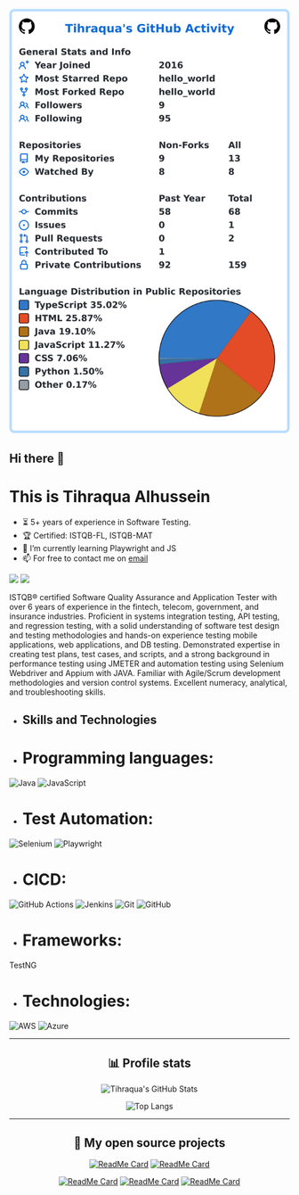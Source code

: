![My user statistics](images/userstats.svg)
## Hi there 👋
# This is Tihraqua Alhussein
- ⏳ 5+ years of experience in Software Testing.
- 🏆 Certified: ISTQB-FL, ISTQB-MAT
- 🌱 I’m currently learning Playwright and JS
- 📫 For free to contact me on [email](mailto:tihraquamahdi@gmail.com)

<p>
<a href="https://www.linkedin.com/in/tihraqua/" target="_blank" rel="noopener noreferrer"><img src="https://img.shields.io/badge/My%20LinkedIn-0077b5" height=25></a>
 <a href="https://tihraquamahdi.dev/" target="_blank" rel="noopener noreferrer"><img src="https://img.shields.io/badge/My%20Personal%20Website-08296b" height=25></a>
</p> 



ISTQB® certified Software Quality Assurance and Application Tester with over 6 years of experience in the fintech, telecom,
government, and insurance industries. Proficient in systems integration testing, API testing, and regression testing, with a solid
understanding of software test design and testing methodologies and hands-on experience testing mobile applications, web
applications, and DB testing. Demonstrated expertise in creating test plans, test cases, and scripts, and a strong background in
performance testing using JMETER and automation testing using Selenium Webdriver and Appium with JAVA. Familiar with
Agile/Scrum development methodologies and version control systems. Excellent numeracy, analytical, and troubleshooting skills.


- ## Skills and Technologies

- # Programming languages:
![Java](https://img.shields.io/badge/java-%23ED8B00.svg?style=for-the-badge&logo=openjdk&logoColor=white) ![JavaScript](https://img.shields.io/badge/javascript-%23323330.svg?style=for-the-badge&logo=javascript&logoColor=%23F7DF1E) 
- # Test Automation:
 ![Selenium](https://img.shields.io/badge/-selenium-%43B02A?style=for-the-badge&logo=selenium&logoColor=white) ![Playwright](https://img.shields.io/badge/-playwright-%232EAD33?style=for-the-badge&logo=playwright&logoColor=white)
- # CICD:
 ![GitHub Actions](https://img.shields.io/badge/github%20actions-%232671E5.svg?style=for-the-badge&logo=githubactions&logoColor=white) ![Jenkins](https://img.shields.io/badge/jenkins-%232C5263.svg?style=for-the-badge&logo=jenkins&logoColor=white) ![Git](https://img.shields.io/badge/git-%23F05033.svg?style=for-the-badge&logo=git&logoColor=white)  ![GitHub](https://img.shields.io/badge/github-%23121011.svg?style=for-the-badge&logo=github&logoColor=white)
- # Frameworks:
 TestNG
- # Technologies:
 ![AWS](https://img.shields.io/badge/AWS-%23FF9900.svg?style=for-the-badge&logo=amazon-aws&logoColor=white) ![Azure](https://img.shields.io/badge/azure-%230072C6.svg?style=for-the-badge&logo=microsoftazure&logoColor=white)

  ---------------------------------------------------------------------------------------------------------------------------


<div align="center">

<h2>📊 Profile stats</h2>

![Tihraqua's GitHub Stats](https://github-readme-stats.vercel.app/api?username=tihraqua&show_icons=true&theme=radical)
  
![Top Langs](https://github-readme-stats.vercel.app/api/top-langs/?username=tihraqua&hide=scss,css,html&theme=dark&layout=compact)

</div>

------------------------------------------------------------------------------------------------------------------------------------------------------------------------------------------------  
<div align="center">
  <h2>🎉 My open source projects</h2>

[![ReadMe Card](https://github-readme-stats.vercel.app/api/pin/?username=tihraqua&repo=AutomationSauceLab&theme=radical)](https://github.com/tihraqua/AutomationSauceLab)
[![ReadMe Card](https://github-readme-stats.vercel.app/api/pin/?username=tihraqua&repo=hello_world&theme=merko)](https://github.com/tihraqua/hello_world) 

[![ReadMe Card](https://github-readme-stats.vercel.app/api/pin/?username=tihraqua&repo=shaft-demo&theme=gruvbox)](https://github.com/tihraqua/shaft-demo)
[![ReadMe Card](https://github-readme-stats.vercel.app/api/pin/?username=tihraqua&repo=225-github-actions-demo&theme=dark)](https://github.com/tihraqua/225-github-actions-demo)
[![ReadMe Card](https://github-readme-stats.vercel.app/api/pin/?username=tihraqua&repo=ElementalSelenium&theme=dark)](https://github.com/tihraqua/ElementalSelenium)
  
  
</div>
